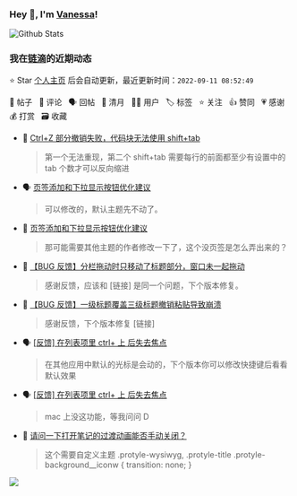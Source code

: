 ### Hey 👋, I'm [Vanessa](http://vanessa.b3log.org/)!

![Github Stats](https://github-readme-stats.vercel.app/api?username=Vanessa219&show_icons=true)

<!--events start -->

### 我在[链滴](https://ld246.com)的近期动态

⭐️ Star [个人主页](https://github.com/Vanessa219/Vanessa219) 后会自动更新，最近更新时间：`2022-09-11 08:52:49`

📝 帖子 &nbsp; 💬 评论 &nbsp; 🗣 回帖 &nbsp; 🌙 清月 &nbsp; 👨‍💻 用户 &nbsp; 🏷️ 标签 &nbsp; ⭐️ 关注 &nbsp; 👍 赞同 &nbsp; 💗 感谢 &nbsp; 💰 打赏 &nbsp; 🗃 收藏

* 💬 [Ctrl+Z 部分撤销失败，代码块无法使用 shift+tab](https://ld246.com/article/1662800361862/comment/1662817113351#comments)

  > 第一个无法重现，第二个 shift+tab 需要每行的前面都至少有设置中的 tab 个数才可以反向缩进
* 🗣 [页签添加和下拉显示按钮优化建议](https://ld246.com/article/1662643387439/comment/1662684802946#comments)

  > 可以修改的，默认主题先不动了。
* 💬 [页签添加和下拉显示按钮优化建议](https://ld246.com/article/1662643387439/comment/1662683768337#comments)

  > 那可能需要其他主题的作者修改一下了，这个没页签是怎么弄出来的？
* 💬 [【BUG 反馈】分栏拖动时只移动了标题部分，窗口未一起拖动](https://ld246.com/article/1662549153229/comment/1662552305121#comments)

  > 感谢反馈，应该和 [链接] 是同一个问题，下个版本修复。
* 💬 [【BUG 反馈】一级标题覆盖三级标题撤销粘贴导致崩溃](https://ld246.com/article/1662542137636/comment/1662543702869#comments)

  > 感谢反馈，下个版本修复 [链接]
* 🗣 [[反馈] 在列表项里 ctrl+ 上 后失去焦点](https://ld246.com/article/1662441553538/comment/1662526225146#comments)

  > 在其他应用中默认的光标是会动的，下个版本你可以修改快捷键后看看默认效果
* 🗣 [[反馈] 在列表项里 ctrl+ 上 后失去焦点](https://ld246.com/article/1662441553538/comment/1662526225146#comments)

  > mac 上没这功能，等我问问 D
* 💬 [请问一下打开笔记的过渡动画能否手动关闭？](https://ld246.com/article/1662475578737/comment/1662522728301#comments)

  > 这个需要自定义主题 .protyle-wysiwyg, .protyle-title .protyle-background__iconw { transition: none; }


<!--events end -->

<a title="Hits" target="_blank" href="https://github.com/Vanessa219/Vanessa219"><img src="https://hits.b3log.org/Vanessa219/Vanessa219.svg"></a>
